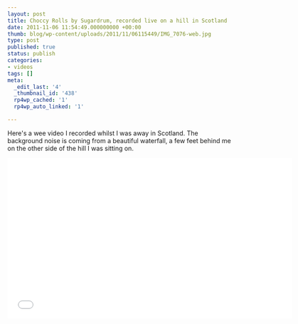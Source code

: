 ```yaml
---
layout: post
title: Choccy Rolls by Sugardrum, recorded live on a hill in Scotland
date: 2011-11-06 11:54:49.000000000 +00:00
thumb: blog/wp-content/uploads/2011/11/06115449/IMG_7076-web.jpg
type: post
published: true
status: publish
categories:
- videos
tags: []
meta:
  _edit_last: '4'
  _thumbnail_id: '438'
  rp4wp_cached: '1'
  rp4wp_auto_linked: '1'

---
```

<p>Here's a wee video I recorded whilst I was away in Scotland. The background noise is coming from a beautiful waterfall, a few feet behind me on the other side of the hill I was sitting on.</p>

<div class="embed-responsive embed-responsive-16by9" id="videoPlayer"><iframe src="//www.youtube.com/embed/8eNT3xWK46w" frameborder="0" width="640" height="360"></iframe></div>
